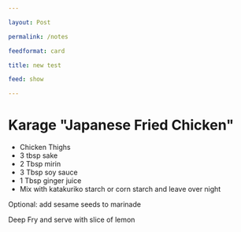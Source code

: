```yaml
---

layout: Post

permalink: /notes

feedformat: card

title: new test

feed: show

---
```



# Karage "Japanese Fried Chicken"


- Chicken Thighs
- 3 tbsp sake
- 2 Tbsp mirin
- 3 Tbsp soy sauce
- 1 Tbsp ginger juice
- Mix with katakuriko starch or corn starch and leave over night

Optional: add sesame seeds to marinade 

Deep Fry and serve with slice of lemon